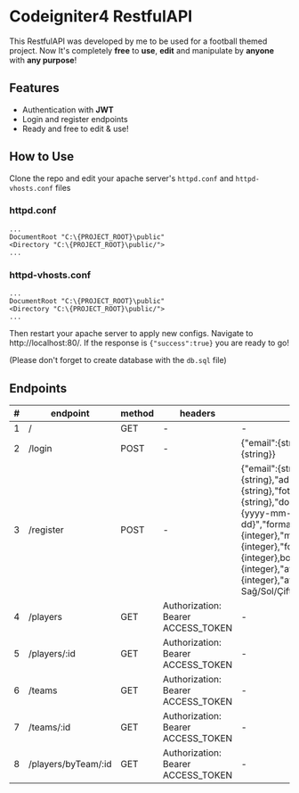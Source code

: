# Codeigniter4 RestfulAPI
This RestfulAPI was developed by me to be used for a football themed project. Now It's completely **free** to **use**, **edit** and manipulate by **anyone** with **any purpose**!

## Features
- Authentication with **JWT**
- Login and register endpoints
- Ready and free to edit & use!

## How to Use
Clone the repo and edit your apache server's `httpd.conf` and `httpd-vhosts.conf` files

### httpd.conf
    ...
    DocumentRoot "C:\{PROJECT_ROOT}\public"
    <Directory "C:\{PROJECT_ROOT}\public/">
    ...
### httpd-vhosts.conf
    ...
    DocumentRoot "C:\{PROJECT_ROOT}\public"
    <Directory "C:\{PROJECT_ROOT}\public/">
    ...
Then restart your apache server to apply new configs. Navigate to http://localhost:80/. If the response is `{"success":true}` you are ready to go!

(Please don't forget to create database with the `db.sql` file)

## Endpoints
| # | endpoint |  method |  headers |  body |
|--|--|--|--|--|
| 1 | / | GET | - | - |
| 2 | /login | POST | - | {"email":{string},"sifre":{string}} |
| 3 | /register | POST | - | {"email":{string},"sifre":{string},"ad":{string},"soyad":{string},"foto":{string},"dogum_gunu":"{yyyy-mm-dd}","forma_numarasi":{integer},"mevki_id":{integer},"forma_beden_id":{integer},boy":{integer},"kilo":{integer},"ayakkabi_numarasi":{integer},"ayak":"{enum -> Sağ/Sol/Çift}"} |
| 4 | /players | GET | Authorization: Bearer ACCESS_TOKEN | - |
| 5 | /players/:id | GET | Authorization: Bearer ACCESS_TOKEN | - |
| 6 | /teams | GET | Authorization: Bearer ACCESS_TOKEN | - |
| 7 | /teams/:id | GET | Authorization: Bearer ACCESS_TOKEN | - |
| 8 | /players/byTeam/:id | GET | Authorization: Bearer ACCESS_TOKEN | - |

